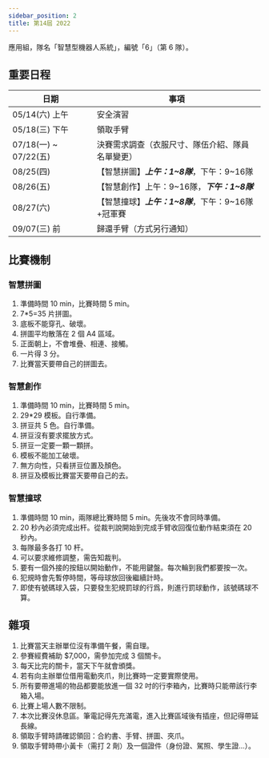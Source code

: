```yaml
---
sidebar_position: 2
title: 第14屆 2022
---
```


應用組，隊名「智慧型機器人系統」，編號「6」（第 6 隊）。

## 重要日程
| 日期                  | 事項                                               |
| --------------------- | -------------------------------------------------- |
| 05/14(六) 上午        | 安全演習                                           |
| 05/18(三) 下午        | 領取手臂                                           |
| 07/18(一) \~ 07/22(五) | 決賽需求調查（衣服尺寸、隊伍介紹、隊員名單變更）   |
| 08/25(四)             | 【智慧拼圖】***上午：1\~8隊***，下午：9\~16隊        |
| 08/26(五)             | 【智慧創作】上午：9\~16隊，***下午：1\~8隊***        |
| 08/27(六)             | 【智慧撞球】***上午：1\~8隊***，下午：9\~16隊+冠軍賽 |
| 09/07(三) 前          | 歸還手臂（方式另行通知）                           |

## 比賽機制
### 智慧拼圖
1. 準備時間 10 min，比賽時間 5 min。
2. 7*5=35 片拼圖。
3. 底板不能穿孔、破壞。
4. 拼圖平均散落在 2 個 A4 區域。
5. 正面朝上，不會堆疊、相連、接觸。
6. 一片得 3 分。
7. 比賽當天要帶自己的拼圖去。

### 智慧創作
1. 準備時間 10 min，比賽時間 5 min。
2. 29*29 模板。自行準備。
3. 拼豆共 5 色。自行準備。
4. 拼豆沒有要求擺放方式。
5. 拼豆一定要一顆一顆拼。
6. 模板不能加工破壞。
7. 無方向性，只看拼豆位置及顏色。
8. 拼豆及模板比賽當天要帶自己的去。

### 智慧撞球
1. 準備時間 10 min，兩隊總比賽時間 5 min。先後攻不會同時準備。
2. 20 秒內必須完成出杆。從裁判說開始到完成手臂收回復位動作結束須在 20 秒內。
3. 每隊最多各打 10 杆。
4. 可以要求維修調整，需告知裁判。
5. 要有一個外接的按鈕以開始動作，不能用鍵盤。每次輪到我們都要按一次。
6. 犯規時會先暫停時間，等母球放回後繼續計時。
7. 即使有號碼球入袋，只要發生犯規罰球的行爲，則進行罰球動作，該號碼球不算。

## 雜項
1. 比賽當天主辦單位沒有準備午餐，需自理。
2. 參賽經費補助 $7,000，需參加完成 3 個關卡。
3. 每天比完的關卡，當天下午就會頒獎。
4. 若有向主辦單位借用電動夾爪，則比賽時一定要實際使用。
5. 所有要帶進場的物品都要能放進一個 32 吋的行李箱內，比賽時只能帶該行李箱入場。
6. 比賽上場人數不限制。
7. 本次比賽沒休息區。筆電記得先充滿電，進入比賽區域後有插座，但記得帶延長線。
8. 領取手臂時請確認領回：合約書、手臂、拼圖、夾爪。
9. 領取手臂時帶小黃卡（需打 2 劑）及一個證件（身份證、駕照、學生證...）。
